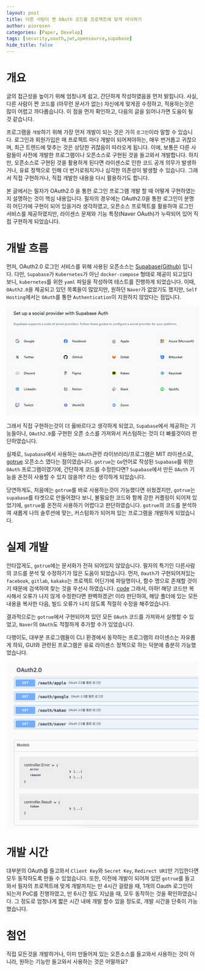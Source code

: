 ```yaml
---
layout: post
title: 다른 사람이 짠 OAuth 코드를 프로젝트에 맞게 이식하기
author: piorosen
categories: [Paper, Develop]
tags: [security,oauth,jwt,opensource,supabase]
hide_title: false
---
```


# 개요

글의 접근성을 높이기 위해 엄청나게 쉽고, 간단하게 작성하였음을 먼저 밝힙니다. 사실, 다른 사람이 짠 코드를 (아무런 문서가 없는) 자신에게 맞게끔 수정하고, 적용하는것은 많이 어렵고 까다롭습니다. 이 점을 먼저 확인하고, 다음의 글을 읽어나가면 도움이 될 것 같습니다. 

프로그램을 `개발`하기 위해 가장 먼저 개발이 되는 것은 가히 `로그인`이라 말할 수 있습니다. 로그인과 회원가입은 매 프로젝트 마다 개발이 되어져야하는, 매우 번거롭고 귀찮으며, 최근 트렌드에 맞추는 것은 상당한 귀찮음이 따라오게 됩니다. 이에, 보통은 다른 사람들이 사전에 개발한 프로그램이나 오픈소스로 구현된 것을 들고와서 개발합니다. 하지만, 오픈소스로 구현된 것을 활용하게 된다면 라이센스로 인한 코드 공개 의무가 발생하거나, 유료 정책으로 인해 더 번거로워지거나 심각한 의존성이 발생할 수 있습니다. 그래서 직접 구현하거나, 직접 개발한 내용을 다시 활용하기도 합니다.

본 글에서는 필자가 OAuth2.0 을 통한 로그인 프로그램 개발 할 때 어떻게 구현하였는지 설명하는 것이 핵심 내용입니다. 필자의 경우에는 OAuth2.0을 통한 로그인이 분명히 어딘가에 구현이 되어 있을거라 생각하였고, 오픈소스 프로젝트를 활용하여 로그인 서비스를 제공하였지만, 라이센스 문제와 기능 특정(Naver OAuth)가 누락되어 있어 직접 구현하게 되었습니다. 

# 개발 흐름

먼저, OAuth2.0 로그인 서비스를 위해 사용된 오픈소스는 [Supabase(Github)](https://github.com/supabase/supabase) 입니다. 다만, `Supabase`가 `Kubernetes`가 아닌 `docker-compose` 형태로 제공이 되고있다 보니, `kubernetes`를 위한 `yaml` 파일을 작성하여 테스트를 진행하게 되었습니다. 이때, `OAuth2.0`을 제공되고 있던 목록들이 많았지만, 원하던 `Naver`가 없었기도 했지만, `Self Hosting`에서는 `OAuth`를 통한 `Authentication`이 지원하지 않았다는 점입니다. 

![](/assets/img/post/2024-01-23-01.png)

그래서 직접 구현하는것이 더 옳바르다고 생각하게 되었고, `Supabase`에서 제공하는 기능들이나, `OAuth2.0`를 구현한 오픈 소스를 가져와서 커스텀하는 것이 더 빠를것이라 판단하였습니다.

실제로, `Supabase`에서 사용하는 `OAuth`관련 라이브러리/프로그램은 MIT 라이센스로, [gotrue](https://github.com/supabase/gotrue) 오픈소스 였다는 점이였습니다. `gotrue`는 `Go`언어로 작성된 `Supabase`를 위한 `OAuth` 프로그램이였기에, 간단하게 코드를 수정한다면? `Supabase`에서 만든 `OAuth` 기능을 온전히 사용할 수 있지 않을까? 라는 생각하게 되었습니다.

당연하게도, 처음에는 `gotrue`를 바로 사용하는것이 가능했다면 쉬웠겠지만, `gotrue`는 `supabase`를 타겟으로 만들어졌다 보니, 불필요한 코드와 함께 강한 커플링이 되어져 있었기에, `gotrue`를 온전히 사용하기 어렵다고 판단하였습니다. `gotrue`의 코드를 분석하여 새롭게 나의 솔루션에 맞는, 커스텀화가 되어져 있는 프로그램을 개발하게 되었습니다.

# 실제 개발

안타깝게도, `gotrue`에는 문서화가 전혀 되어있지 않았습니다. 필자의 특기인 다른사람의 코드를 분석 및 수정하기가 많은 도움이 되었습니다. 먼저, `Oauth`가 구현되어져있는 `facebook`, `gitlab`, `kakako`는 프로젝트 어딘가에 파일명이나, 함수 명으로 존재할 것이기 때문에 검색하여 찾는 것을 우선시 하였습니다. [code](https://github.com/supabase/gotrue/tree/master/internal/api/provider) 그래서, 아하! 해당 코드만 복사해서 오류가 나지 않게 수정한다면 완벽하겠군! 이라 판단하여, 해당 폴더에 있는 모든 내용을 복사한 다음, 빌드 오류가 나지 않도록 적절히 수정을 해주었습니다.

결과적으로는 `gotrue`에서 구현되어져 있던 모든 `OAuth` 코드를 가져와서 실행할 수 있었고, `Naver`의 `OAuth`도 적절하게 추가할 수가 있었습니다.

다행이도, 대부분 프로그램들이 CLI 환경에서 동작하는 프로그램의 라이센스는 자유롭게 하되, GUI와 관련된 프로그램은 유료 라이센스 정책으로 하는 덕분에 충분히 가능했었습니다.

![](/assets/img/post/2024-01-23-02.png)

# 개발 시간

대부분의 OAuth를 들고와서 `Client Key`와 `Secret Key`, `Redirect URI`만 기입한다면 모두 동작하도록 만들 수 있었습니다. 또한, 이전에 개발이 되어져 있떤 `gotrue`를 들고와서 필자의 프로젝트에 맞게 개발까지는 만 4시간 걸렸을 때, 1개의 Oauth 로그인이 되는저 PoC를 진행하였고, 만 6시간 정도 지났을 때, 모두 동작하는 것을 확인하였습니다. 그 정도로 엄청나게 짧은 시간 내에 개발 할수 있을 정도로, 개발 시간을 단축이 가능했습니다.

# 첨언

직접 모든것을 개발하거나, 이미 만들어져 있는 오픈소스를 들고와서 사용하는 것이 아니라, 원하는 기능만 들고와서 사용하는 것은 어떨까요?


